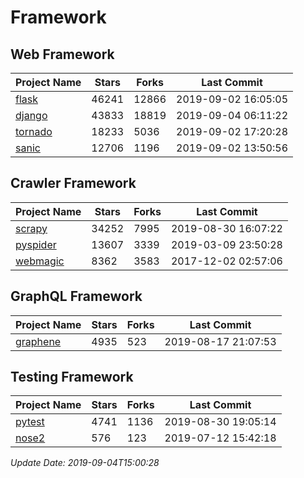 # Framework

## Web Framework

| Project Name | Stars | Forks | Last Commit |
| ------------ | ----- | ----- | ----------- |
| [flask](https://github.com/pallets/flask) | 46241 | 12866 | 2019-09-02 16:05:05 |
| [django](https://github.com/django/django) | 43833 | 18819 | 2019-09-04 06:11:22 |
| [tornado](https://github.com/tornadoweb/tornado) | 18233 | 5036 | 2019-09-02 17:20:28 |
| [sanic](https://github.com/huge-success/sanic) | 12706 | 1196 | 2019-09-02 13:50:56 |

## Crawler Framework

| Project Name | Stars | Forks | Last Commit |
| ------------ | ----- | ----- | ----------- |
| [scrapy](https://github.com/scrapy/scrapy) | 34252 | 7995 | 2019-08-30 16:07:22 |
| [pyspider](https://github.com/binux/pyspider) | 13607 | 3339 | 2019-03-09 23:50:28 |
| [webmagic](https://github.com/code4craft/webmagic) | 8362 | 3583 | 2017-12-02 02:57:06 |

## GraphQL Framework

| Project Name | Stars | Forks | Last Commit |
| ------------ | ----- | ----- | ----------- |
| [graphene](https://github.com/graphql-python/graphene) | 4935 | 523 | 2019-08-17 21:07:53 |

## Testing Framework

| Project Name | Stars | Forks | Last Commit |
| ------------ | ----- | ----- | ----------- |
| [pytest](https://github.com/pytest-dev/pytest) | 4741 | 1136 | 2019-08-30 19:05:14 |
| [nose2](https://github.com/nose-devs/nose2) | 576 | 123 | 2019-07-12 15:42:18 |

*Update Date: 2019-09-04T15:00:28*